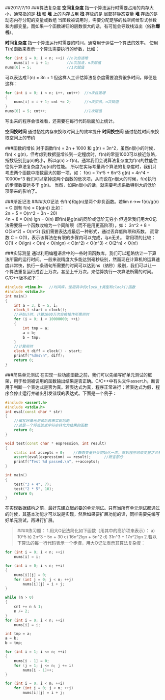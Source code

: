 ##2017/7/10
###算法复杂度
**空间复杂度** 指一个算法运行时需要占用的内存大小，通常指的是 **栈** 和 **堆** 上的内存占用
**栈**  存放的是 局部非静态变量
**堆**  存放的是 动态内存分配的变量或数组 
当函数被调用时，需要分配足够的栈空间给形式参数和内部变量。而如果一个函数递归的层数很大的话，有可能会导致栈溢出（俗称**爆栈**）。

**时间复杂度** 指一个算法运行时需要的时间，通常用于评估一个算法的效率。
使用T(n)函数来表示一个算法需要执行的步数，比如：
```cpp
for (int i = 0; i < n; ++i)	//n次自递增
	nums[i] = i + 1;        //n次加法，n次赋值
nums[0] = 5;		        //1次赋值
```
可以表达成T(n) = 3n + 1
但这样人工评估算法复杂度需要浪费很多时间，即便是这样：
```cpp
for (int i = 0; i < n; i++, cnt++)	//n次自递增
{
	nums[i] = i + 1; cnt += 2;      //n次加法，n次赋值
}
nums[0] = 5; cnt++;		            //1次赋值

```
写出来的程序会很难看，还需要在每行代码后面加上统计。

**空间换时间** 通过牺牲内存来换取时间上的效率提升
**时间换空间** 通过牺牲时间来换取空间上的节约

###函数的增长
对于函数f(n) = 2n + 1000 和 g(n) = 3n^2，虽然n很小的时候，f(n) < g(n)，但考虑到数据量增长到一定程度时，f(n)的常量1000可以接近忽略，指数级别比g(n)的小，所以g(n) > f(n)。通常我们会说算法复杂度为f(n)的性能往往优于算法复杂度为g(n)的性能。 所以在实际考量两个算法的复杂度时，我们只考虑两个函数中指数最大的那一项，如：
f(n) = 7n^5 + 6n^3
g(n) = 4n^4 + 10000n^3
我们可以拿掉这两个函数的低次项，从而说在n很大的时候，f(n)执行的步骤数要远多于 g(n)。
当然，如果n很小的话，就需要考虑系数特别大的低阶项带来的影响了。

###渐近记法
####大O记法
令f(n)和g(n)是两个非负函数。若lim n->∞  f(n)/g(n) = C
则有 f(n) = 0(g(n))
比如：  
2n + 5 = O(n^2 + 3n - 20)    
4n + 8 = O(n)
lgn = 0(n)
即f(n)是g(n)的同阶或低阶无穷小
但通常我们用大O记法需要将一个函数收缩为一个同阶项（而不是用更高阶项），如：
3n^2 + 8 = O(3n^2) = O(n^2)
我们需要表达成最后一种形式，通过丢弃低阶项和系数。
而常数 C = O(1)，表示该算法在有限的步骤内可以完成，与n无关。
常用项的比较：
O(1) < O(lgn) < O(n) < O(nlgn) < O(n^2) < O(n^3) < O(2^n) < O(n!)


###实际测量
通过利用编程语言中的一些时间函数库，我们可以粗略估计一下算法所需的运行时间。一般来说精度大多能达到毫秒级别，然而现在计算机的运算速度非常快，执行一条语句所需要的时间可以达到ns（纳秒）级别，我们可以让一个算法重复运行成百上万次，甚至上千万次，来估算执行一次算法所需的时间。
C/C++版本如下：
```cpp
#include <time.h>	//时间库，使用其中的clock_t类型和clock()函数
#include <stdio.h>
int main()
{
	int a = 3, b = 5, i;
	clock_t start = clock();
	//开始计时，计算1000万次交换操作所需用时	
	for (i = 0; i < 10000000; ++i)
	{
		int tmp = a;
		a = b;
		b = tmp;
	}
	//计算用时
	clock_t diff = clock() - start;
	printf("%dms\n", diff);
	return 0;
}
```

###简易单元测试
在实现一些功能函数之前，我们可以先编写好单元测试的框架，用于检测被调用的函数输出结果是否正确。C/C++中有头文件assert.h，断言用于判断一个表达式是否为真。若表达式为真，程序正常进行；若表达式为假，程序会停止运行并输出引发错误的表达式。下面是一个例子：
```cpp
#include <assert.h>
#include <stdio.h>
int eval(const char * str)
{
	//编写好单元测试后再来实现功能
	//这是一个将表达式字符串转化为结果的函数
	return 0;
}

void test(const char * expression, int result)
{
	static int accepts = 0;    //静态变量只会初始化一次，直到程序结束变量才会被销毁
	assert(eval(expression) == result);      //断言部分
	printf("Test %d passed.\n", ++accepts);
}

int main()
{
	test("3 + 4", 7);
	test("2 * 5", 10);
	return 0;
}

```
在实现数据结构之前，最好先建立起必要的单元测试。只有当所有单元测试都通过的时候，其基本功能才可以说是实现，然后如果要扩展功能的话，同样需要先编写好单元测试，再进行扩展。

>####练习题：
>1.用大O记法简化如下函数（用其中的高阶项来表示）：
>a) 10^5
>b) 2n^3 - 5n + 30
>c) 16n^2lgn + 5n^2
>d) 31n^3 + 17n^2lgn
>2.若以下算法的每一行代码表示一个步骤，用大O记法表示其算法复杂度：
```cpp
for (int i = 0; i < n; ++i)
	nums[i] = i;
```
```cpp
for (int i = 0; i < n; ++i)
{
	nums[i][j] = 0;
	for (int j = 0; j < n; ++j)
		nums[i][j] = i + j; 
}
```
```cpp
while (n > 0)
{
	cnt += n & 1;
	n /= 2;
}
for (int i = 0; i < n; ++i)
	nums[i] = i;
```
```cpp
int tmp = a;
a = b;
b = tmp;
```
```cpp
for (int i = 1; i <= n; ++i)
{
	nums[i - 1] = 0;
	for (j = 1; j <= n; j += i)
		nums[i - 1]++;
}
```
```cpp
for (int i = 0; i < m; ++i)
	for (int j = 0; j < n; ++j)
		nums[i][j] = i + j;
```